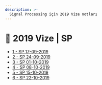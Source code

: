 ```yaml
---
description: >-
  Signal Processing için 2019 Vize notları
---
```


# 📅 2019 Vize \| SP

<!--YPackage.YGitbookIntegration-tarafından-otomatik-oluşturulmuştur-->

- [1 - SP 17-09-2019](1%20-%20SP%2017-09-2019.pdf)
- [2 - SP 24-09-2019](2%20-%20SP%2024-09-2019.pdf)
- [3 - SP 01-10-2019](3%20-%20SP%2001-10-2019.pdf)
- [4 - SP 08-10-2019](4%20-%20SP%2008-10-2019.pdf)
- [5 - SP 15-10-2019](5%20-%20SP%2015-10-2019.pdf)
- [6 - SP 22-10-2019](6%20-%20SP%2022-10-2019.pdf)

<!--YPackage.YGitbookIntegration-tarafından-otomatik-oluşturulmuştur-->
